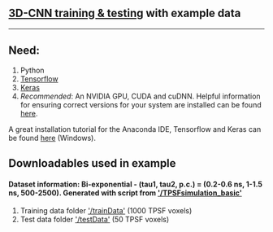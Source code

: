 ## [3D-CNN training & testing](https://github.com/jasontsmith2718/DL4FLI/blob/master/FLINET_ex/DL4FLI_3DCNN.ipynb) with example data
-------------------------------------------------

## Need:
1. Python
2. [Tensorflow](https://www.tensorflow.org/)
3. [Keras](https://keras.io/)
4. _Recommended_: An NVIDIA GPU, CUDA and cuDNN. Helpful information for ensuring correct versions for your system are installed can be found [here](https://stackoverflow.com/questions/50622525/which-tensorflow-and-cuda-version-combinations-are-compatible).

A great installation tutorial for the Anaconda IDE, Tensorflow and Keras can be found [here](https://towardsdatascience.com/installing-keras-tensorflow-using-anaconda-for-machine-learning-44ab28ff39cb) (Windows).

## Downloadables used in example 
#### Dataset information: Bi-exponential - (tau1, tau2, p.c.) = (0.2-0.6 ns, 1-1.5 ns, 500-2500). Generated with script from ['/TPSFsimulation_basic'](https://github.com/jasontsmith2718/DL4FLI/tree/master/TPSFsimulation_basic)
1. Training data folder ['/trainData'](https://figshare.com/s/a472e0f345dec9c7ca5f) (1000 TPSF voxels)
2. Test data folder ['/testData'](https://figshare.com/s/951f1fb30507fc717a7f) (50 TPSF voxels)
